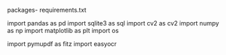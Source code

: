 packages- requirements.txt

import pandas as pd
import sqlite3 as sql
import cv2 as cv2
import numpy as np
import matplotlib as plt
import os

import pymupdf as fitz
import easyocr
